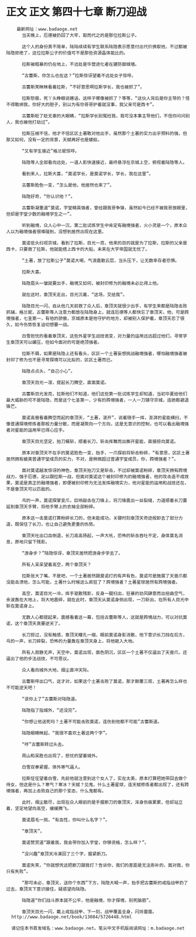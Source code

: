 # 正文 正文 第四十七章 断刀迎战
        最新网址：www.badaoge.net
          当天晚上，厄德被扔回了大牢，取而代之的是那位拉斯公子。
      
          这个人的身份真不简单，陆陆续续有学生联系陆隐表示愿意付出代价换取他，不过都被陆隐拒绝了，这位拉斯公子的价值可不是那些资源晶体能比的。
      
          拉斯被粗暴的仍在地上，不远处是华营进化者在建防御城墙。
      
          “古蕾斯，你怎么也在这？”拉斯惊讶望着不远处女子惊呼。
      
          古蕾斯笑眯眯看着拉斯，“不好意思啊拉斯学长，我也被抓了”。
      
          拉斯怒极，死丫头睁眼说瞎话，这样子哪像被抓了？等等，“这伙人背后是你主导的？怪不得敢绑我，你好大的胆子，别以为有你哥哥护着就没事，我父亲可是西卡”。
      
          古蕾斯眨了眨无辜的大眼睛，“拉斯学长别冤枉我，我可没本事主导他们，不信你问问别人，我也被他打劫过”。
      
          拉斯压根不信，他才不信区区土著敢对他出手，虽然那个土著的实力出乎预料的强，但那又如何，没有一定的背景，天赋再好也是蝼蚁。
      
          “又有学生接近”格兰妮惊呼。
      
          陆隐等人全部看向远处，一道人影快速接近，最终悬浮在京城上空，俯视着陆隐等人。
      
          看到来人，拉斯大喜，“莫诺学长，是莫诺学长，学长，我在这里”。
      
          古蕾斯脸色一变，“怎么是他，他居然也来了”。
      
          陆隐好奇，“你认识他？”。
      
          古蕾斯凝重道“莫诺，宇堂精英强者，曾经跟我哥争锋，虽然如今已经不被我哥放眼里，但却是宇堂少数的融境学生之一”。
      
          听到融境，众人心中一沉，第二批试炼学生中肯定有融境强者，火小灵是一个，原本众人以为融境强者很难碰到，没想到居然出现在这里。
      
          莫诺低头扫视京城，看到了拉斯，目光一亮，他来的目的就是为了拉斯，拉斯的父亲是西卡，只要救了拉斯，他就能搭上西卡的大船，未来在大宇帝国就无忧了。
      
          “土著，放了拉斯公子”莫诺大喝，气浪震散云层，当头压下，让无数幸存者恐惧。
      
          拉斯大喜。
      
          陆隐眉头一皱就要出手，融境又如何，被封印修为的融境未必比得上他。
      
          就在这时，章顶天走出，目光沉着，“这场，交给我”。
      
          陆隐目光一闪，自从他几天前救了众人后，章顶天就很少出手，有学生来都是陆隐击败抓捕，格兰妮，古蕾斯等人注意力都放在陆隐身上，就连厄德等人都快忘了章顶天，他，可是跨境强者，七圣第一，有他的骄傲，京城原本是他守护的地方，却被别人保护着，章顶天忍了很久，如今伤势恢复迫切想要一战。
      
          白雪担忧的看着章顶天，这些外星学生战技诡变，对力量的运用远远超过他们，寻常学生章顶天可以碾压，但如今面对的可是绝顶强者。
      
          拉斯不屑，如果是陆隐上还有看头，区区一个土著妄想挑战融境强者，哪怕融境强者被封印了修为也不是寻常探境可以比拟的，区区土著而已。
      
          陆隐点点头，“自己小心”。
      
          章顶天目光一凛，提起长刀腾空，直面莫诺。
      
          古蕾斯目光发亮，拉斯他们不知道，他们这些第一批试炼学生却知道，当初华夏给他们最大威胁的可不是陆隐，而是这个七圣第一，少有的跨境强者，一人一刀镇守京城，连她都避退锋芒。
      
          莫诺高傲看着腾空而起的章顶天，“土著，滚开”，说着随手一挥，澎湃的星能横扫，不像普通探境修炼者那般力量分散，而是凝聚向一个方向，这是无意识的控制，也可以看出融境强者对星能的运用早已得心应手。
      
          章顶天目光坚定，抬刀橫斩，顺着长刀，斩击挥舞而出撕开星能，直接掠向莫诺。
      
          原本对章顶天不在乎的莫诺脸色一变，抬手，一爪探前将斩击粉碎，“有意思，区区土著居然拥有媲美普通宇堂成员的实力，不对，是稍微超过普通宇堂成员，你，跨境强者？”。
      
          面对莫诺越发惊讶的神色，章顶天抬刀又是斩击，不过却被莫诺粉碎，章顶天拥有跨境战力，强于厄德，足以跟拉斯一战，但面对莫诺这个被封印修为的融境强者，他的攻击造不成效果，莫诺是真正的融境强者，即便被封印修为无法发挥融境实力，他对星能的运用和战技还在，不是章顶天可以匹敌的。
      
          乓的一声，莫诺探掌变爪，巨响敲击在刀锋上，将刀锋震出一丝裂缝，力道顺着长刀蔓延到章顶天手臂，将他手臂上的衣袖全部粉碎。
      
          原本这一击莫诺打算粉碎长刀的，但未能成功，关键时刻章顶天奇迹般卸去了部分力道，既保住了长刀，也让自己避免更重的伤势。
      
          章顶天吐出口血倒退，长刀高高扬起，一声大吼，恐怖的斩击吞吐不定，身体莫名消息，原地只留下残影。
      
          “游身步？”陆隐惊讶，章顶天居然把游身步学去了。
      
          所有人呆呆望着高空，两个章顶天？
      
          拉斯张大了嘴，不是吧，一个土著居然跟莫诺打的有声有色，莫诺可是施展了天兽爪都没能击溃他，怎么可能，土著什么时候这么疯狂了？跨境强者？土著星球居然有跨境强者。
      
          高空，莫诺目光一冷，挥手驱散残影，反身一腿扫出，狂暴的劲风肆意而出扭曲空气，余波轰在大地上，将大地震碎，就在此时，章顶天从莫诺身侧出现，一刀斩出，在所有人目光中斩在莫诺身上。
      
          无数人心都提起来，震撼看着这一幕，包括古蕾斯等人，这就是跨境战力，可以对抗莫诺，这个章顶天真要逆天了。
      
          长刀掠过，没有触感，章顶天瞳孔一缩，眼前莫诺身影消散，他下意识长刀挡在后方，乓的一声，长刀碎裂，恐怖的力量轰在章顶天身上，将他砸入大地。
      
          所有人寂静无声，天空中，莫诺出现，面色阴沉，区区一个土著不仅逼出了天兽爪，还逼出了他的步法战技，不可思议。
      
          众人看向城外大地，烟尘直冲天际。
      
          古蕾斯呼出口气，这才对，如果这个土著击败了莫诺，那才颠覆三观，土著再怎么样也不可能逆天吧！
      
          “该你上了”古蕾斯对陆隐道。
      
          陆隐指了指城外，“还没完”。
      
          “你想让他送死吗？土著不可能击败莫诺，连伤到他都不可能”古蕾斯道。
      
          陆隐眼睛眯起，“我很不喜欢土著这两个字”。
      
          “哼”古蕾斯转过头去。
      
          周山和吴胜也出现了，担忧的望着城外。
      
          白雪双拳紧握，体外寒气逼人。
      
          拉斯怔怔望着白雪，先前他就注意到这个女人了，实在太美，原本打算把她带回去做个侍女，但这是什么？寒气？寒冰？天赋？见鬼，什么土著星球，连天赋修炼者都出现了，还有跨境强者，再加上击败自己的那个变态，什么鬼都有。
      
          此时，烟尘散尽，出现在众人眼前的是手握断刀的章顶天，浑身伤痕累累，但却站立着，坚定地望向高空，缓缓腾飞。
      
          莫诺眉毛一挑，“有血性，你叫什么名字？”。
      
          “章顶天”。
      
          莫诺赞赏道“跟着我，我会带你加入宇堂，你够资格，怎么样？”。
      
          “没兴趣”章顶天冷漠回了三个字，握紧断刀。
      
          莫诺失笑，“你就想凭这把断刀跟我打？告诉你，我们的差距是无法弥补的，面对我，你只有失败”。
      
          “那可未必，章顶天，送你个东西”下方，陆隐大喊一声，抬手把古蕾斯的戒指战甲扔了过去，章顶天下意识接住，疑惑望向陆隐。
      
          陆隐道“你们战斗原本就不公平，他是融境，你才探境，别死脑筋”。
      
          章顶天目光一闪，戴上戒指战甲，下一刻，战甲覆盖全身，闪烁雷霆。
      http://www.badaoge.net/book/13084/5726448.html
      
      请记住本书首发域名：www.badaoge.net。笔尖中文手机版阅读网址：m.badaoge.net